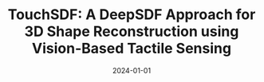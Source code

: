 ---
title: "TouchSDF: A DeepSDF Approach for 3D Shape Reconstruction using Vision-Based Tactile Sensing"
collection: publications
category: manuscripts
permalink: /publication/2024-01-01-touchsdf
excerpt: 'This paper presents a DeepSDF approach for 3D shape reconstruction using vision-based tactile sensing.'
date: 2024-01-01
venue: 'IEEE Robotics and Automation Letters'
paperurl: 'http://academicpages.github.io/files/touchsdf_2024.pdf'
citation: 'Mauro C, Yijiong L, Church A, Alessio T, Aitchison L, Lepora NF. (2024). &quot;TouchSDF: A DeepSDF Approach for 3D Shape Reconstruction using Vision-Based Tactile Sensing.&quot; <i>IEEE Robotics and Automation Letters</i>.'
--- 